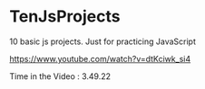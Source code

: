 # TenJsProjects

10 basic js projects. Just for practicing JavaScript

https://www.youtube.com/watch?v=dtKciwk_si4

Time in the Video : 3.49.22
